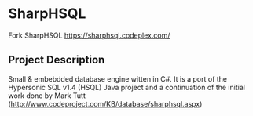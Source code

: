 # SharpHSQL
Fork  SharpHSQL https://sharphsql.codeplex.com/

## Project Description
Small & embebdded database engine witten in C#. It is a port of the Hypersonic SQL v1.4 (HSQL) Java project and a continuation of the initial work done by Mark Tutt (http://www.codeproject.com/KB/database/sharphsql.aspx) 

